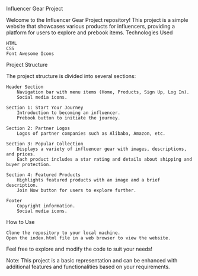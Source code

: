 Influencer Gear Project

Welcome to the Influencer Gear Project repository! This project is a simple website that showcases various products for influencers, providing a platform for users to explore and prebook items.
Technologies Used

    HTML
    CSS
    Font Awesome Icons

Project Structure

The project structure is divided into several sections:

    Header Section
        Navigation bar with menu items (Home, Products, Sign Up, Log In).
        Social media icons.

    Section 1: Start Your Journey
        Introduction to becoming an influencer.
        Prebook button to initiate the journey.

    Section 2: Partner Logos
        Logos of partner companies such as Alibaba, Amazon, etc.

    Section 3: Popular Collection
        Displays a variety of influencer gear with images, descriptions, and prices.
        Each product includes a star rating and details about shipping and buyer protection.

    Section 4: Featured Products
        Highlights featured products with an image and a brief description.
        Join Now button for users to explore further.

    Footer
        Copyright information.
        Social media icons.

How to Use

    Clone the repository to your local machine.
    Open the index.html file in a web browser to view the website.

Feel free to explore and modify the code to suit your needs!

Note: This project is a basic representation and can be enhanced with additional features and functionalities based on your requirements.
